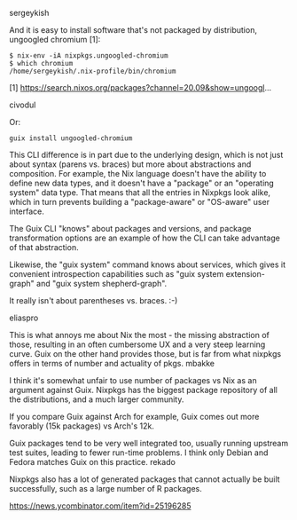 sergeykish

And it is easy to install software that's not packaged by distribution, ungoogled chromium [1]:

```
$ nix-env -iA nixpkgs.ungoogled-chromium
$ which chromium
/home/sergeykish/.nix-profile/bin/chromium
```

[1] https://search.nixos.org/packages?channel=20.09&show=ungoogl...

civodul

Or:

`guix install ungoogled-chromium`

This CLI difference is in part due to the underlying design, which is not just about syntax (parens vs. braces) but more about abstractions and composition.
For example, the Nix language doesn't have the ability to define new data types, and it doesn't have a "package" or an "operating system" data type. That means that all the entries in Nixpkgs look alike, which in turn prevents building a "package-aware" or "OS-aware" user interface.

The Guix CLI "knows" about packages and versions, and package transformation options are an example of how the CLI can take advantage of that abstraction.

Likewise, the "guix system" command knows about services, which gives it convenient introspection capabilities such as "guix system extension-graph" and "guix system shepherd-graph".

It really isn't about parentheses vs. braces. :-)

eliaspro

This is what annoys me about Nix the most - the missing abstraction of those, resulting in an often cumbersome UX and a very steep learning curve.
Guix on the other hand provides those, but is far from what nixpkgs offers in terms of number and actuality of pkgs.
mbakke

I think it's somewhat unfair to use number of packages vs Nix as an argument against Guix.
Nixpkgs has the biggest package repository of all the distributions, and a much larger community.

If you compare Guix against Arch for example, Guix comes out more favorably (15k packages) vs Arch's 12k.

Guix packages tend to be very well integrated too, usually running upstream test suites, leading to fewer run-time problems. I think only Debian and Fedora matches Guix on this practice.
rekado

Nixpkgs also has a lot of generated packages that cannot actually be built successfully, such as a large number of R packages.

https://news.ycombinator.com/item?id=25196285
